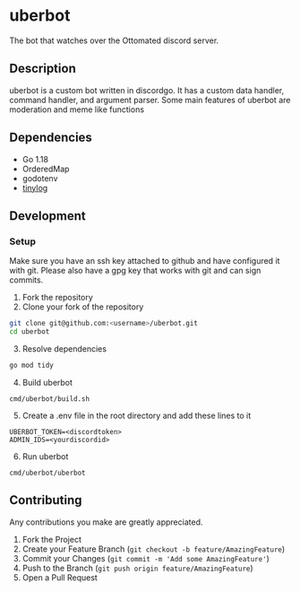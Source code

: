 # uberbot

The bot that watches over the Ottomated discord server.

## Description

uberbot is a custom bot written in discordgo. It has a custom data handler, command handler, and argument parser. 
Some main features of uberbot are moderation and meme like functions

## Dependencies
* Go 1.18
* OrderedMap
* godotenv
* [tinylog](https://github.com/ubergeek77/tinylog)

## Development

### Setup
Make sure you have an ssh key attached to github and have configured it with git. Please also have a gpg key that works with git and can sign commits.

1. Fork the repository
2. Clone your fork of the repository
```sh
git clone git@github.com:<username>/uberbot.git
cd uberbot
```
3. Resolve dependencies
```sh
go mod tidy
```
4. Build uberbot
```shell
cmd/uberbot/build.sh
```
5. Create a .env file in the root directory and add these lines to it
```shell
UBERBOT_TOKEN=<discordtoken>
ADMIN_IDS=<yourdiscordid>
```
6. Run uberbot
```shell
cmd/uberbot/uberbot
```

## Contributing
Any contributions you make are greatly appreciated.

1. Fork the Project
2. Create your Feature Branch (`git checkout -b feature/AmazingFeature`)
3. Commit your Changes (`git commit -m 'Add some AmazingFeature'`)
4. Push to the Branch (`git push origin feature/AmazingFeature`)
5. Open a Pull Request
